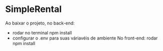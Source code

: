 # SimpleRental
Ao baixar o projeto, no back-end:
  - rodar no terminal npm install
  - configurar o .env para suas váriavéis de ambiente
No front-end:
    rodar npm install 
